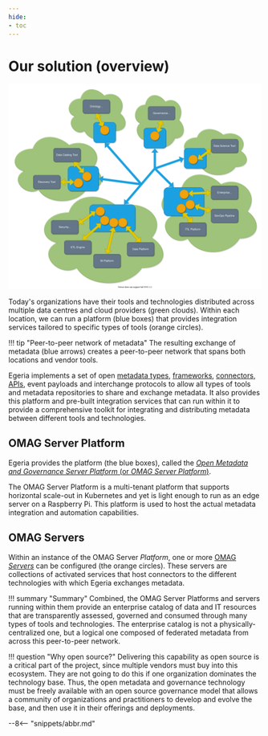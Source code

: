 ```yaml
---
hide:
- toc
---
```


<!-- SPDX-License-Identifier: CC-BY-4.0 -->
<!-- Copyright Contributors to the Egeria project. -->

# Our solution (overview)

![Distributed operation](egeria-distributed-operation.svg)

Today's organizations have their tools and technologies distributed across multiple data centres and cloud providers (green clouds). Within each location, we can run a platform (blue boxes) that provides integration services tailored to specific types of tools (orange circles).

!!! tip "Peer-to-peer network of metadata"
    The resulting exchange of metadata (blue arrows) creates a peer-to-peer network that spans both locations and vendor tools.

Egeria implements a set of open [metadata types](/egeria-docs/types), [frameworks](/egeria-docs/frameworks/alf), [connectors](/egeria-docs/connectors), [APIs](/egeria-docs/services/omrs), event payloads and interchange protocols to allow all types of tools and metadata repositories to share and exchange metadata. It also provides this platform and pre-built integration services that can run within it to provide a comprehensive toolkit for integrating and distributing metadata between different tools and technologies.

## OMAG Server Platform

Egeria provides the platform (the blue boxes), called the [*Open Metadata and Governance Server Platform* (or *OMAG Server Platform*)](/egeria-docs/concepts/omag-server-platform).

The OMAG Server Platform is a multi-tenant platform that supports horizontal scale-out in Kubernetes and yet is light enough to run as an edge server on a Raspberry Pi. This platform is used to host the actual metadata integration and automation capabilities.

## OMAG Servers

Within an instance of the OMAG Server *Platform*, one or more [OMAG *Servers*](/egeria-docs/concepts/omag-server) can be configured (the orange circles). These servers are collections of activated services that host connectors to the different technologies with which Egeria exchanges metadata.

!!! summary "Summary"
    Combined, the OMAG Server Platforms and servers running within them provide an enterprise catalog of data and IT resources that are transparently assessed, governed and consumed through many types of tools and technologies. The enterprise catalog is not a physically-centralized one, but a logical one composed of federated metadata from across this peer-to-peer network.

!!! question "Why open source?"
    Delivering this capability as open source is a critical part of the project, since multiple vendors must buy into this ecosystem. They are not going to do this if one organization dominates the technology base. Thus, the open metadata and governance technology must be freely available with an open source governance model that allows a community of organizations and practitioners to develop and evolve the base, and then use it in their offerings and deployments.

--8<-- "snippets/abbr.md"
